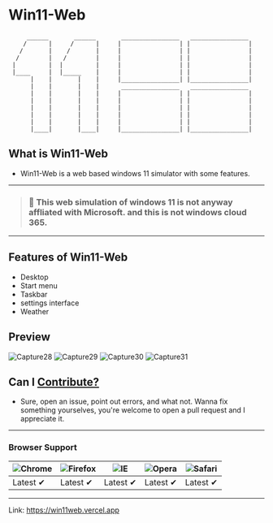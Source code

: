 # Win11-Web
```
     ______       ______       ________________   ________________
    /      |     /      |     |                | |                |
   /       |    /       |     |                | |                |
  /        |   /        |     |                | |                |
 |         |  |         |     |                | |                |
 |____     |  |_____    |     |                | |                |
      |    |       |    |     |________________| |________________|
      |    |       |    |      ________________   ________________
      |    |       |    |     |                | |                |
      |    |       |    |     |                | |                |
      |    |       |    |     |                | |                |
      |    |       |    |     |                | |                |
      |    |       |    |     |                | |                |
      |____|       |____|     |________________| |________________|
```

## What is Win11-Web
- Win11-Web is a web based windows 11 simulator with some features.
---
> ### 🛑 This web simulation of windows 11 is not anyway affliated with Microsoft. and this is not windows cloud 365.
---
## Features of Win11-Web
- Desktop
- Start menu
- Taskbar
- settings interface
- Weather

## Preview
![Capture28](https://user-images.githubusercontent.com/91379432/142870022-0544f31d-9f0b-4540-a562-8084988fe9ca.PNG)
![Capture29](https://user-images.githubusercontent.com/91379432/142870129-3d452be8-3ef6-4d88-b80a-7b6e9a963c29.PNG)
![Capture30](https://user-images.githubusercontent.com/91379432/142870195-7e31083b-a38e-4d10-9db6-957ac731c3eb.PNG)
![Capture31](https://user-images.githubusercontent.com/91379432/142870234-36ee8a5b-6dbc-4638-b5c2-5dfbad77131a.PNG)

## Can I [Contribute?](https://github.com/RedEdge967/win11-web/blob/master/CONTRIBUTING.md)
- Sure, open an issue, point out errors, and what not. Wanna fix something yourselves, you're welcome to open a pull request and I appreciate it.
---
### Browser Support
![Chrome](https://raw.githubusercontent.com/alrra/browser-logos/master/src/chrome/chrome_48x48.png) | ![Firefox](https://raw.githubusercontent.com/alrra/browser-logos/master/src/firefox/firefox_48x48.png) | ![IE](https://raw.githubusercontent.com/alrra/browser-logos/master/src/edge/edge_48x48.png) | ![Opera](https://raw.githubusercontent.com/alrra/browser-logos/master/src/opera/opera_48x48.png) | ![Safari](https://raw.githubusercontent.com/alrra/browser-logos/master/src/safari/safari_48x48.png)
--- | --- | --- | --- | --- |
Latest ✔ | Latest ✔ | Latest ✔ | Latest ✔ | Latest ✔ |
---
Link: https://win11web.vercel.app
